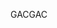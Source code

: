  <span data-ttu-id="318cb-101">GAC</span><span class="sxs-lookup"><span data-stu-id="318cb-101">GAC</span></span> 